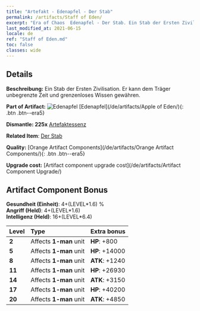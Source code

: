```yaml
---
title: "Artefakt - Edenapfel - Der Stab"
permalink: /artifacts/Staff of Eden/
excerpt: "Era of Chaos  Edenapfel - Der Stab. Ein Stab der Ersten Zivilisation. Er kann dem Träger unbegrenzte Zeit und grenzenloses Wissen gewähren."
last_modified_at: 2021-06-15
locale: de
ref: "Staff of Eden.md"
toc: false
classes: wide
---
```




## Details

 **Beschreibung:** Ein Stab der Ersten Zivilisation. Er kann dem Träger unbegrenzte Zeit und grenzenloses Wissen gewähren.

 **Part of Artifact:** ![Edenapfel](/images/t/icon_artifact_49.png) [Edenapfel](/de/artifacts/Apple of Eden/){: .btn .btn--era5}

 **Dismantle: 225x** [Artefaktessenz](/ItemsDE/con_905/)

 **Related Item**: [Der Stab](/ItemsDE/art_186/)

 **Quality:** [Orange Artifact Components](/de/artifacts/Orange Artifact Components/){: .btn .btn--era5}

 **Upgrade cost:** [Artifact component upgrade cost](/de/artifacts/Artifact Component Upgrade/)

## Artifact Component Bonus

  **Gesundheit (Einheit)**: 4+(LEVEL\*1.6) %<br/>**Angriff (Held)**: 4+(LEVEL\*1.6)<br/>**Intelligenz (Held)**: 16+(LEVEL\*6.4)

  |  Level  | Type |    Extra bonus  | 
  |:--------|:-----|:----------------| 
  | **2** | Affects **1-man** unit | **HP**: +800 | 
  | **5** | Affects **1-man** unit | **HP**: +14000 | 
  | **8** | Affects **1-man** unit | **ATK**: +1240 | 
  | **11** | Affects **1-man** unit | **HP**: +26930 | 
  | **14** | Affects **1-man** unit | **ATK**: +3150 | 
  | **17** | Affects **1-man** unit | **HP**: +40200 | 
  | **20** | Affects **1-man** unit | **ATK**: +4850 | 
